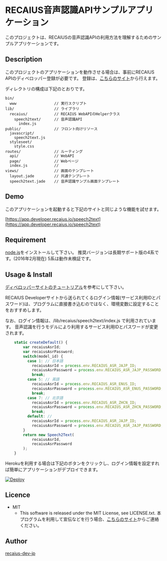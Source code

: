 RECAIUS音声認識APIサンプルアプリケーション
====

このプロジェクトは、RECAIUSの音声認識APIの利用方法を理解するためのサンプルアプリケーションです。

## Description
このプロジェクトのアプリケーションを動作させる場合は、事前にRECAIUS APIのディベロッパー登録が必要です。
登録は、[こちらのサイト](https://developer.recaius.io/jp/top.html)から行えます。

ディレクトリの構成は下記のとおりです。

```
bin/
  www                 // 実行スクリプト
lib/                  // ライブラリ
  recaius/            // RECAIUS WebAPIのHelperクラス
    speech2text/      // 音声認識API
      index.js
public/               // フロント向けリソース
  javascript/
    speech2text.js
  styleseet/
    style.css
routes/               // ルーティング
  api/                // WebAPI
  page/               // Webページ
  index.js            // 
views/                // 画面のテンプレート
  layout.jade         // 共通テンプレート
  speech2text.jade    // 音声認識サンプル画面テンプレート
```
## Demo
このアプリケーションを起動すると下記のサイトと同じような機能を試せます。

[https://app.developer.recaius.io/speech2text](https://app.developer.recaius.io/speech2text)

## Requirement
[node.js](https://nodejs.org/en/)をインストールして下さい。
推奨バージョンは長期サポート版の4系です。(2016年2月現在)
5系は動作未検証です。

## Usage & Install
[ディベロッパーサイトのチュートリアル](https://developer.recaius.io/jp/tutorial.html)を参考にして下さい。

RECAIUS Developerサイトから送られてくるログイン情報(サービス利用IDとパスワード)は、プログラムに直接書き込むのではなく、環境変数に設定することをおすすめします。

なお、ログイン情報は、/lib/recaius/speech2text/index.js で利用されています。
音声認識を行うモデルにより利用するサービス利用IDとパスワードが変更されます。

```js
    static createDefault() {
        var recaiusAsrId;
        var recaiusAsrPassword;
        switch(model_id) {
          case 1: // 日本語
            recaiusAsrId = process.env.RECAIUS_ASR_JAJP_ID;
            recaiusAsrPassword = process.env.RECAIUS_ASR_JAJP_PASSWORD;
            break;
          case 5: // 英語
            recaiusAsrId = process.env.RECAIUS_ASR_ENUS_ID;
            recaiusAsrPassword = process.env.RECAIUS_ASR_ENUS_PASSWORD;
            break;
          case 7: // 北京語
            recaiusAsrId = process.env.RECAIUS_ASR_ZHCN_ID;
            recaiusAsrPassword = process.env.RECAIUS_ASR_ZHCN_PASSWORD;
            break;
          default: //
            recaiusAsrId = process.env.RECAIUS_ASR_JAJP_ID;
            recaiusAsrPassword = process.env.RECAIUS_ASR_JAJP_PASSWORD;
        }
        return new Speech2Text(
            recaiusAsrId,
            recaiusAsrPassword
        );
    }
```

Herokuを利用する場合は下記のボタンをクリックし、ログイン情報を設定すれば簡単にアプリケーションがデプロイできます。

[![Deploy](https://www.herokucdn.com/deploy/button.svg)](https://heroku.com/deploy)

## Licence
* MIT
    * This software is released under the MIT License, see LICENSE.txt.
本プログラムを利用して宣伝などを行う場合、[こちらのサイト](https://developer.recaius.io/jp/contact.html)からご連絡ください。

## Author

[recaius-dev-jp](https://github.com/recaius-dev-jp)
